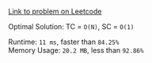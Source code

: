 [Link to problem on Leetcode](https://leetcode.com/problems/diameter-of-binary-tree/)


Optimal Solution: TC = `O(N)`, SC = `O(1)`

Runtime: `11 ms`, faster than `84.25%`<br>
Memory Usage: `20.2 MB`, less than `92.86%`<br>